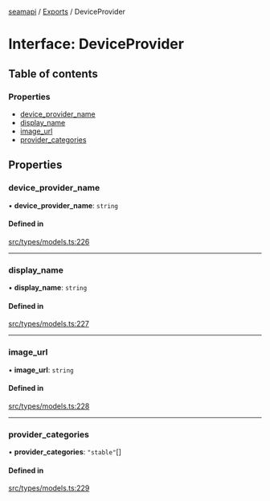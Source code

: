 [seamapi](../README.md) / [Exports](../modules.md) / DeviceProvider

# Interface: DeviceProvider

## Table of contents

### Properties

- [device\_provider\_name](DeviceProvider.md#device_provider_name)
- [display\_name](DeviceProvider.md#display_name)
- [image\_url](DeviceProvider.md#image_url)
- [provider\_categories](DeviceProvider.md#provider_categories)

## Properties

### device\_provider\_name

• **device\_provider\_name**: `string`

#### Defined in

[src/types/models.ts:226](https://github.com/seamapi/javascript/blob/main/src/types/models.ts#L226)

___

### display\_name

• **display\_name**: `string`

#### Defined in

[src/types/models.ts:227](https://github.com/seamapi/javascript/blob/main/src/types/models.ts#L227)

___

### image\_url

• **image\_url**: `string`

#### Defined in

[src/types/models.ts:228](https://github.com/seamapi/javascript/blob/main/src/types/models.ts#L228)

___

### provider\_categories

• **provider\_categories**: ``"stable"``[]

#### Defined in

[src/types/models.ts:229](https://github.com/seamapi/javascript/blob/main/src/types/models.ts#L229)
